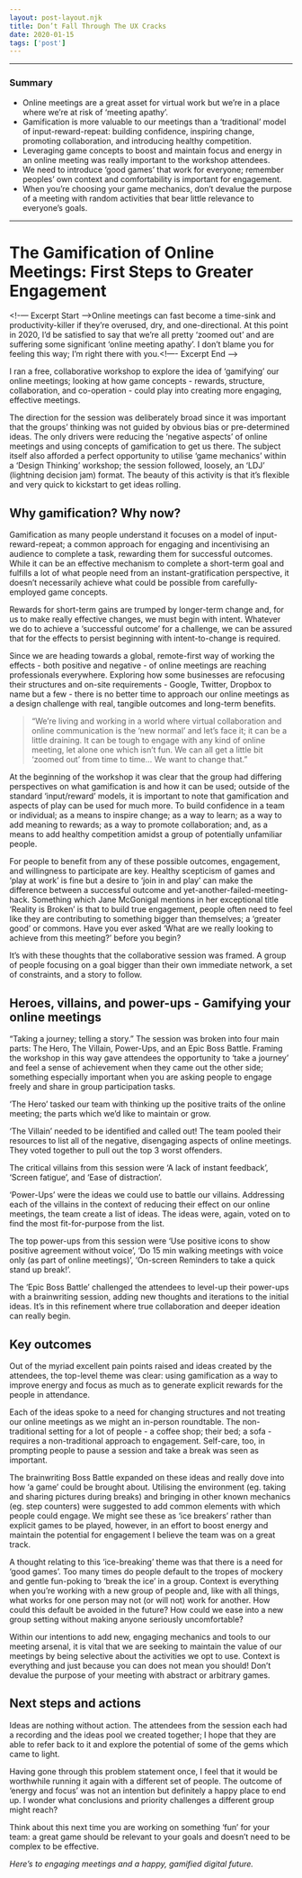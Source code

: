 ```yaml
---
layout: post-layout.njk 
title: Don’t Fall Through The UX Cracks
date: 2020-01-15
tags: ['post']
---
```


*****

### Summary
* Online meetings are a great asset for virtual work but we’re in a place where we’re at risk of ‘meeting apathy’.
* Gamification is more valuable to our meetings than a ‘traditional’ model of input-reward-repeat: building confidence, inspiring change, promoting collaboration, and introducing healthy competition.
* Leveraging game concepts to boost and maintain focus and energy in an online meeting was really important to the workshop attendees.
* We need to introduce ‘good games’ that work for everyone; remember peoples’ own context and comfortability is important for engagement.
* When you’re choosing your game mechanics, don’t devalue the purpose of a meeting with random activities that bear little relevance to everyone’s goals.


*****

# The Gamification of Online Meetings: First Steps to Greater Engagement

<!-— Excerpt Start -—>Online meetings can fast become a time-sink and productivity-killer if they’re overused, dry, and one-directional. At this point in 2020, I’d be satisfied to say that we’re all pretty ‘zoomed out’ and are suffering some significant ‘online meeting apathy’. I don’t blame you for feeling this way; I’m right there with you.<!—- Excerpt End -—>

I ran a free, collaborative workshop to explore the idea of ‘gamifying’ our online meetings; looking at how game concepts - rewards, structure, collaboration, and co-operation - could play into creating more engaging, effective meetings.

The direction for the session was deliberately broad since it was important that the groups’ thinking was not guided by obvious bias or pre-determined ideas. The only drivers were reducing the ‘negative aspects’ of online meetings and using concepts of gamification to get us there. The subject itself also afforded a perfect opportunity to utilise ‘game mechanics’ within a ‘Design Thinking’ workshop; the session followed, loosely, an ‘LDJ’ (lightning decision jam) format. The beauty of this activity is that it’s flexible and very quick to kickstart to get ideas rolling.

## Why gamification? Why now?

Gamification as many people understand it focuses on a model of input-reward-repeat; a common approach for engaging and incentivising an audience to complete a task, rewarding them for successful outcomes. While it can be an effective mechanism to complete a short-term goal and fulfills a lot of what people need from an instant-gratification perspective, it doesn’t necessarily achieve what could be possible from carefully-employed game concepts.

Rewards for short-term gains are trumped by longer-term change and, for us to make really effective changes, we must begin with intent. Whatever we do to achieve a ‘successful outcome’ for a challenge, we can be assured that for the effects to persist beginning with intent-to-change is required.

Since we are heading towards a global, remote-first way of working the effects - both positive and negative - of online meetings are reaching professionals everywhere. Exploring how some businesses are refocusing their structures and on-site requirements - Google, Twitter, Dropbox to name but a few - there is no better time to approach our online meetings as a design challenge with real, tangible outcomes and long-term benefits.

> “We’re living and working in a world where virtual collaboration and online communication is the ‘new normal’ and let’s face it; it can be a little draining. It can be tough to engage with any kind of online meeting, let alone one which isn’t fun. We can all get a little bit ‘zoomed out’ from time to time… We want to change that.”

At the beginning of the workshop it was clear that the group had differing perspectives on what gamification is and how it can be used; outside of the standard ‘input/reward’ models, it is important to note that gamification and aspects of play can be used for much more. To build confidence in a team or individual; as a means to inspire change; as a way to learn; as a way to add meaning to rewards; as a way to promote collaboration; and, as a means to add healthy competition amidst a group of potentially unfamiliar people.

For people to benefit from any of these possible outcomes, engagement, and willingness to participate are key. Healthy scepticism of games and ‘play at work’ is fine but a desire to ‘join in and play’ can make the difference between a successful outcome and yet-another-failed-meeting-hack. Something which Jane McGonigal mentions in her exceptional title ‘Reality is Broken’ is that to build true engagement, people often need to feel like they are contributing to something bigger than themselves; a ‘greater good’ or commons. Have you ever asked ‘What are we really looking to achieve from this meeting?’ before you begin?

It’s with these thoughts that the collaborative session was framed. A group of people focusing on a goal bigger than their own immediate network, a set of constraints, and a story to follow.

## Heroes, villains, and power-ups - Gamifying your online meetings

“Taking a journey; telling a story.”
The session was broken into four main parts: The Hero, The Villain, Power-Ups, and an Epic Boss Battle. Framing the workshop in this way gave attendees the opportunity to ‘take a journey’ and feel a sense of achievement when they came out the other side; something especially important when you are asking people to engage freely and share in group participation tasks.

‘The Hero’ tasked our team with thinking up the positive traits of the online meeting; the parts which we’d like to maintain or grow.

‘The Villain’ needed to be identified and called out! The team pooled their resources to list all of the negative, disengaging aspects of online meetings. They voted together to pull out the top 3 worst offenders.

The critical villains from this session were ‘A lack of instant feedback’, ‘Screen fatigue’, and ‘Ease of distraction’.

‘Power-Ups’ were the ideas we could use to battle our villains. Addressing each of the villains in the context of reducing their effect on our online meetings, the team create a list of ideas. The ideas were, again, voted on to find the most fit-for-purpose from the list.

The top power-ups from this session were ‘Use positive icons to show positive agreement without voice’, ‘Do 15 min walking meetings with voice only (as part of online meetings)’, ‘On-screen Reminders to take a quick stand up break!’.

The ‘Epic Boss Battle’ challenged the attendees to level-up their power-ups with a brainwriting session, adding new thoughts and iterations to the initial ideas. It’s in this refinement where true collaboration and deeper ideation can really begin.

## Key outcomes

Out of the myriad excellent pain points raised and ideas created by the attendees, the top-level theme was clear: using gamification as a way to improve energy and focus as much as to generate explicit rewards for the people in attendance.

Each of the ideas spoke to a need for changing structures and not treating our online meetings as we might an in-person roundtable. The non-traditional setting for a lot of people - a coffee shop; their bed; a sofa - requires a non-traditional approach to engagement. Self-care, too, in prompting people to pause a session and take a break was seen as important.

The brainwriting Boss Battle expanded on these ideas and really dove into how ‘a game’ could be brought about. Utilising the environment (eg. taking and sharing pictures during breaks) and bringing in other known mechanics (eg. step counters) were suggested to add common elements with which people could engage. We might see these as ‘ice breakers’ rather than explicit games to be played, however, in an effort to boost energy and maintain the potential for engagement I believe the team was on a great track.

A thought relating to this ‘ice-breaking’ theme was that there is a need for ‘good games’. Too many times do people default to the tropes of mockery and gentle fun-poking to ‘break the ice’ in a group. Context is everything when you’re working with a new group of people and, like with all things, what works for one person may not (or will not) work for another. How could this default be avoided in the future? How could we ease into a new group setting without making anyone seriously uncomfortable?

Within our intentions to add new, engaging mechanics and tools to our meeting arsenal, it is vital that we are seeking to maintain the value of our meetings by being selective about the activities we opt to use. Context is everything and just because you can does not mean you should! Don’t devalue the purpose of your meeting with abstract or arbitrary games.

## Next steps and actions

Ideas are nothing without action. The attendees from the session each had a recording and the ideas pool we created together; I hope that they are able to refer back to it and explore the potential of some of the gems which came to light.

Having gone through this problem statement once, I feel that it would be worthwhile running it again with a different set of people. The outcome of ‘energy and focus’ was not an intention but definitely a happy place to end up. I wonder what conclusions and priority challenges a different group might reach?

Think about this next time you are working on something ‘fun’ for your team: a great game should be relevant to your goals and doesn’t need to be complex to be effective.

*Here’s to engaging meetings and a happy, gamified digital future.*